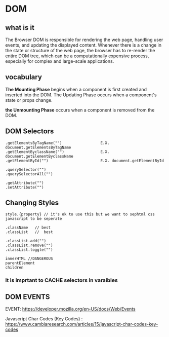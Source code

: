 # DOM
## what is it
The Browser DOM is responsible for rendering the web page, handling user events, and updating the displayed content. Whenever there is a change in the state or structure of the web page, the browser has to re-render the entire DOM tree, which can be a computationally expensive process, especially for complex and large-scale applications.

## vocabulary
**The Mounting Phase** begins when a component is first created and inserted into the DOM. The Updating Phase occurs when a component's state or props change. 

**the Unmounting Phase** occurs when a component is removed from the DOM.
    
## DOM Selectors
    .getElementsByTagName("")                 E.X. document.getElementsByTagName
    .getElementByclassName("")                E.X. document.getElementByclassName
    .getElementById("")                       E.X. document.getElementById  

    .querySelector("")
    .querySelectorAll("")

    .getAttribute("")
    .setAttribute("")
## Changing Styles
    style.{property} // it's ok to use this but we want to sephtml css javascript to be seperate

    .className   // best
    .classList   //  best

    .classList.add("")
    .classList.remove("")
    .classList.toggle("")

    innerHTML //DANGEROUS
    parentElement
    children
### It is imprtant to CACHE selectors in varaibles
## DOM EVENTS
EVENT: https://developer.mozilla.org/en-US/docs/Web/Events

Javascript Char Codes (Key Codes) : https://www.cambiaresearch.com/articles/15/javascript-char-codes-key-codes
